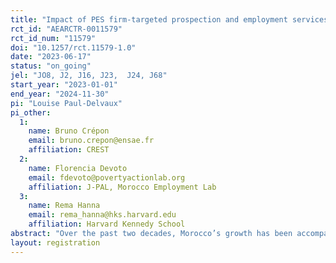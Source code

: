 ```yaml
---
title: "Impact of PES firm-targeted prospection and employment services"
rct_id: "AEARCTR-0011579"
rct_id_num: "11579"
doi: "10.1257/rct.11579-1.0"
date: "2023-06-17"
status: "on_going"
jel: "JO8, J2, J16, J23,  J24, J68"
start_year: "2023-01-01"
end_year: "2024-11-30"
pi: "Louise Paul-Delvaux"
pi_other:
  1:
    name: Bruno Crépon
    email: bruno.crepon@ensae.fr
    affiliation: CREST
  2:
    name: Florencia Devoto
    email: fdevoto@povertyactionlab.org
    affiliation: J-PAL, Morocco Employment Lab
  3:
    name: Rema Hanna
    email: rema_hanna@hks.harvard.edu
    affiliation: Harvard Kennedy School
abstract: "Over the past two decades, Morocco’s growth has been accompanied by low job creation, and labor market conditions remained characterized by persistent unemployment, low job quality, and exclusion of certain groups such as the youth and women. The COVID-19 pandemic has exacerbated these challenges. Given this context, it is critical to better understand how public employment services (PES) can help stimulate job creation, create longer-lasting job matches and increase access to job opportunities for all. In this study, we partner with the Moroccan Public Employment Agency – l'Agence Nationale de Promotion de l'Emploi et des Compétences, (Anapec) – to assess the impact of offering hiring support to firms on a number of relevant labor market indicators. In particular, we are evaluating an intervention that aims to alleviate some of the information frictions firms face in accessing PES services and to determine whether a higher take-up of three types of services  – wage subsidy, training subsidy, and screening services – can boost labor demand. We plan to rely on administrative and survey data to measure whether the treatment helps stimulate labor demand and increase job creation. We also use this data to explore mechanisms through the types of PES services that are used and the quality of the newly created vacancies. "
layout: registration
---
```


